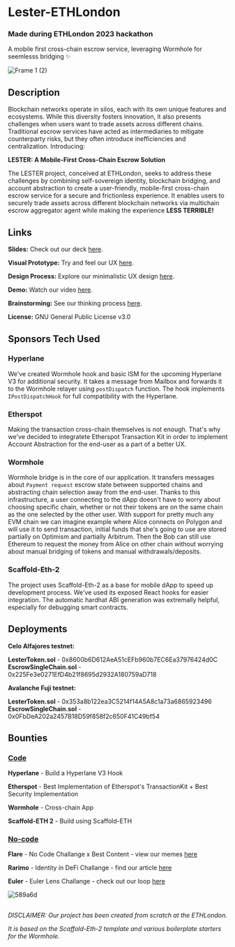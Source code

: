 # Lester-ETHLondon
### Made during ETHLondon 2023 hackathon
A mobile first cross-chain escrow service, leveraging Wormhole for seemlesss bridging ✨

![Frame 1 (2)](https://github.com/JustAnotherDevv/EthLondon-2023/assets/101796507/05fb2c53-7841-47ff-9bac-0f530690e976)

## Description
Blockchain networks operate in silos, each with its own unique features and ecosystems. While this diversity fosters innovation, it also presents challenges when users want to trade assets across different chains. Traditional escrow services have acted as intermediaries to mitigate counterparty risks, but they often introduce inefficiencies and centralization. Introducing:

**LESTER: A Mobile-First Cross-Chain Escrow Solution**

The LESTER project, conceived at ETHLondon, seeks to address these challenges by combining self-sovereign identity, blockchain bridging, and account abstraction to create a user-friendly, mobile-first cross-chain escrow service for a secure and frictionless experience. It enables users to securely trade assets across different blockchain networks via multichain escrow aggregator agent while making the experience **LESS TERRIBLE!**

## Links
**Slides:** Check out our deck [here](https://github.com/JustAnotherDevv/EthLondon-2023/blob/main/SLIDES.md).

**Visual Prototype:** Try and feel our UX [here](https://www.figma.com/proto/yMeenj75p2KI0dEoQ3ClOB/Wireframe?type=design&node-id=23-1259&t=IIE536k717Ey4Lnj-0&scaling=scale-down&page-id=0%3A1&starting-point-node-id=23%3A1259&prev-org-id=external-teams).

**Design Process:** Explore our minimalistic UX design [here](https://www.figma.com/file/yMeenj75p2KI0dEoQ3ClOB/Wireframe?type=design&node-id=23%3A1259&mode=design&t=IIE536k717Ey4Lnj-1).

**Demo:** Watch our video [here](https://tape.xyz/watch/0x18ab-0xe1-DA-f2aa8bdf).

**Brainstorming:** See our thinking process [here](https://www.figma.com/file/4jaVBPJQYWHIgjlXIalgeG/Brainstorming?type=whiteboard&node-id=0%3A1&t=vFJaIsiB0aN8dzzq-1).

**License:** GNU General Public License v3.0

## Sponsors Tech Used

### Hyperlane

We've created Wormhole hook and basic ISM for the upcoming Hyperlane V3 for additional security. It takes a message from Mailbox and forwards it to the Wormhole relayer using `postDispatch` function. The hook implements `IPostDispatchHook` for full compatibility with the Hyperlane.

### Etherspot

Making the transaction cross-chain themselves is not enough. That's why we've decided to integratete Etherspot Transaction Kit in order to implement Account Abstraction for the end-user as a part of a better UX.

### Wormhole

Wormhole bridge is in the core of our application. It transfers messages about `Payment request` escrow state between supported chains and abstracting chain selection away from the end-user. Thanks to this infrastructure, a user connecting to the dApp doesn't have to worry about choosing specific chain, whether or not their tokens are on the same chain as the one selected by the other user. With support for pretty much any EVM chain we can imagine example where Alice connects on Polygon and will use it to send transaction, initial funds that she's going to use are stored partially on Optimism and partially Arbitrum. Then the Bob can still use Ethereum to request the money from Alice on other chain without worrying about manual bridging of tokens and manual withdrawals/deposits.

### Scaffold-Eth-2

The project uses Scaffold-Eth-2 as a base for mobile dApp to speed up development process. We've used its exposed React hooks for easier integration. The automatic hardhat ABI generation was extremally helpful, especially for debugging smart contracts.

## Deployments

**Celo Alfajores testnet:**

**LesterToken.sol** - 0x8600b6D612AeA51cEFb960b7EC6Ea37976424d0C
**EscrowSingleChain.sol** - 0x225Fe3e0271EfD4b21f8695d2932A180759aD718

**Avalanche Fuji testnet:**

**LesterToken.sol** - 0x353a8b122ea3C5214f14A5A8c1a73a6865923496
**EscrowSingleChain.sol** - 0x0FbDeA202a2457B18D59f858f2c650F41C49bf54

## Bounties
### <ins>Code</ins>

**Hyperlane** - Build a Hyperlane V3 Hook

**Etherspot** - Best Implementation of Etherspot's TransactionKit + Best Security Implementation

**Wormhole** - Cross-chain App

**Scaffold-ETH 2** - Build using Scaffold-ETH

### <ins>No-code</ins>

**Flare** - No Code Challange x Best Content - view our memes [here](https://github.com/JustAnotherDevv/EthLondon-2023/blob/main/UHMM.md)

**Rarimo** - Identity in DeFi Challange - find our article [here](https://github.com/JustAnotherDevv/EthLondon-2023/blob/main/ARTICLE.md)

**Euler** - Euler Lens Challange - check out our loop [here](https://github.com/JustAnotherDevv/EthLondon-2023/blob/main/GIF.md)

![589a6d](https://github.com/JustAnotherDevv/EthLondon-2023/assets/101796507/291c74d4-a42a-459b-89a7-9a544819fb27)

##

_DISCLAIMER: Our project has been created from scratch at the ETHLondon._

_It is based on the Scaffold-Eth-2 template and various boilerplate starters for the Wormhole._

